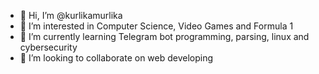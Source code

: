 - 👋 Hi, I’m @kurlikamurlika
- 👀 I’m interested in Computer Science, Video Games and Formula 1
- 🌱 I’m currently learning Telegram bot programming, parsing, linux and cybersecurity
- 💞️ I’m looking to collaborate on web developing

<!---
kurlikamurlika/kurlikamurlika is a ✨ special ✨ repository because its `README.md` (this file) appears on your GitHub profile.
You can click the Preview link to take a look at your changes.
--->
